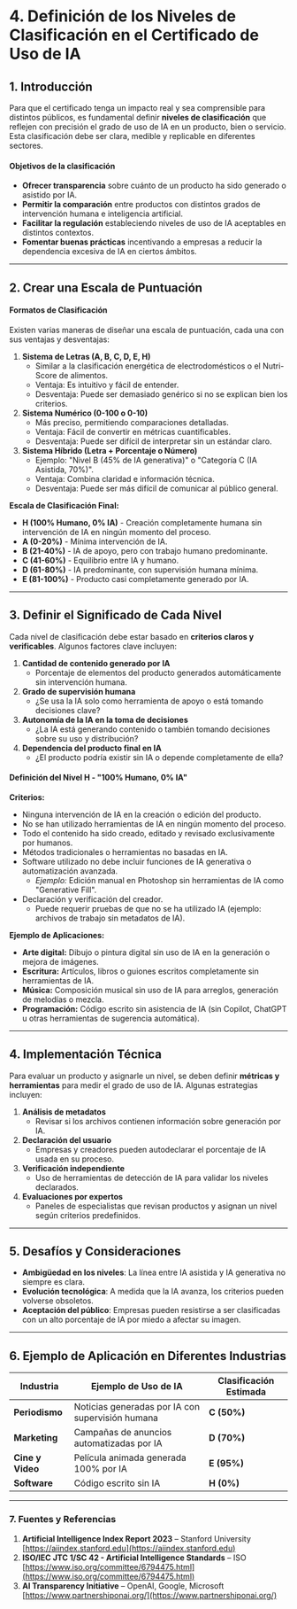 # 4. Definición de los Niveles de Clasificación en el Certificado de Uso de IA

## **1. Introducción**

Para que el certificado tenga un impacto real y sea comprensible para distintos públicos, es fundamental definir **niveles de clasificación** que reflejen con precisión el grado de uso de IA en un producto, bien o servicio. Esta clasificación debe ser clara, medible y replicable en diferentes sectores.

#### **Objetivos de la clasificación**

* **Ofrecer transparencia** sobre cuánto de un producto ha sido generado o asistido por IA.
* **Permitir la comparación** entre productos con distintos grados de intervención humana e inteligencia artificial.
* **Facilitar la regulación** estableciendo niveles de uso de IA aceptables en distintos contextos.
* **Fomentar buenas prácticas** incentivando a empresas a reducir la dependencia excesiva de IA en ciertos ámbitos.

***

## **2. Crear una Escala de Puntuación**

#### **Formatos de Clasificación**

Existen varias maneras de diseñar una escala de puntuación, cada una con sus ventajas y desventajas:

1. **Sistema de Letras (A, B, C, D, E, H)**
   * Similar a la clasificación energética de electrodomésticos o el Nutri-Score de alimentos.
   * Ventaja: Es intuitivo y fácil de entender.
   * Desventaja: Puede ser demasiado genérico si no se explican bien los criterios.
2. **Sistema Numérico (0-100 o 0-10)**
   * Más preciso, permitiendo comparaciones detalladas.
   * Ventaja: Fácil de convertir en métricas cuantificables.
   * Desventaja: Puede ser difícil de interpretar sin un estándar claro.
3. **Sistema Híbrido (Letra + Porcentaje o Número)**
   * Ejemplo: "Nivel B (45% de IA generativa)" o "Categoría C (IA Asistida, 70%)".
   * Ventaja: Combina claridad e información técnica.
   * Desventaja: Puede ser más difícil de comunicar al público general.

**Escala de Clasificación Final:**

* **H (100% Humano, 0% IA)** - Creación completamente humana sin intervención de IA en ningún momento del proceso.
* **A (0-20%)** - Mínima intervención de IA.
* **B (21-40%)** - IA de apoyo, pero con trabajo humano predominante.
* **C (41-60%)** - Equilibrio entre IA y humano.
* **D (61-80%)** - IA predominante, con supervisión humana mínima.
* **E (81-100%)** - Producto casi completamente generado por IA.

***

## **3. Definir el Significado de Cada Nivel**

Cada nivel de clasificación debe estar basado en **criterios claros y verificables**. Algunos factores clave incluyen:

1. **Cantidad de contenido generado por IA**
   * Porcentaje de elementos del producto generados automáticamente sin intervención humana.
2. **Grado de supervisión humana**
   * ¿Se usa la IA solo como herramienta de apoyo o está tomando decisiones clave?
3. **Autonomía de la IA en la toma de decisiones**
   * ¿La IA está generando contenido o también tomando decisiones sobre su uso y distribución?
4. **Dependencia del producto final en IA**
   * ¿El producto podría existir sin IA o depende completamente de ella?

#### **Definición del Nivel H - "100% Humano, 0% IA"**

**Criterios:**

* Ninguna intervención de IA en la creación o edición del producto.
* No se han utilizado herramientas de IA en ningún momento del proceso.
* Todo el contenido ha sido creado, editado y revisado exclusivamente por humanos.
* Métodos tradicionales o herramientas no basadas en IA.
* Software utilizado no debe incluir funciones de IA generativa o automatización avanzada.
  * _Ejemplo:_ Edición manual en Photoshop sin herramientas de IA como "Generative Fill".
* Declaración y verificación del creador.
  * Puede requerir pruebas de que no se ha utilizado IA (ejemplo: archivos de trabajo sin metadatos de IA).

**Ejemplo de Aplicaciones:**

* **Arte digital:** Dibujo o pintura digital sin uso de IA en la generación o mejora de imágenes.
* **Escritura:** Artículos, libros o guiones escritos completamente sin herramientas de IA.
* **Música:** Composición musical sin uso de IA para arreglos, generación de melodías o mezcla.
* **Programación:** Código escrito sin asistencia de IA (sin Copilot, ChatGPT u otras herramientas de sugerencia automática).

***

## **4. Implementación Técnica**

Para evaluar un producto y asignarle un nivel, se deben definir **métricas y herramientas** para medir el grado de uso de IA. Algunas estrategias incluyen:

1. **Análisis de metadatos**
   * Revisar si los archivos contienen información sobre generación por IA.
2. **Declaración del usuario**
   * Empresas y creadores pueden autodeclarar el porcentaje de IA usada en su proceso.
3. **Verificación independiente**
   * Uso de herramientas de detección de IA para validar los niveles declarados.
4. **Evaluaciones por expertos**
   * Paneles de especialistas que revisan productos y asignan un nivel según criterios predefinidos.

***

## **5. Desafíos y Consideraciones**

* **Ambigüedad en los niveles**: La línea entre IA asistida y IA generativa no siempre es clara.
* **Evolución tecnológica**: A medida que la IA avanza, los criterios pueden volverse obsoletos.
* **Aceptación del público**: Empresas pueden resistirse a ser clasificadas con un alto porcentaje de IA por miedo a afectar su imagen.

***

## **6. Ejemplo de Aplicación en Diferentes Industrias**

| **Industria**    | **Ejemplo de Uso de IA**                         | **Clasificación Estimada** |
| ---------------- | ------------------------------------------------ | -------------------------- |
| **Periodismo**   | Noticias generadas por IA con supervisión humana | **C (50%)**                |
| **Marketing**    | Campañas de anuncios automatizadas por IA        | **D (70%)**                |
| **Cine y Video** | Película animada generada 100% por IA            | **E (95%)**                |
| **Software**     | Código escrito sin IA                            | **H (0%)**                 |

***

### **7. Fuentes y Referencias**

1. **Artificial Intelligence Index Report 2023** – Stanford University [https://aiindex.stanford.edu](https://aiindex.stanford.edu)
2. **ISO/IEC JTC 1/SC 42 - Artificial Intelligence Standards** – ISO [https://www.iso.org/committee/6794475.html](https://www.iso.org/committee/6794475.html)
3. **AI Transparency Initiative** – OpenAI, Google, Microsoft [https://www.partnershiponai.org/](https://www.partnershiponai.org/)
